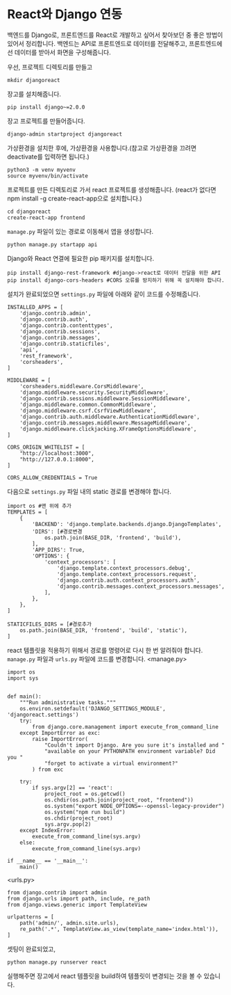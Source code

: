 # React와 Django 연동
백엔드를 Django로, 프론트엔드를 React로 개발하고 싶어서 찾아보던 중 좋은 방법이 있어서 정리합니다.
백엔드는 API로 프론트엔드로 데이터를 전달해주고, 프론트엔드에선 데이터를 받아서 화면을 구성해줍니다.

우선, 프로젝트 디렉토리를 만들고
```
mkdir djangoreact
```
장고를 설치해줍니다.
```
pip install django~=2.0.0
```
장고 프로젝트를 만들어줍니다.
```
django-admin startproject djangoreact
```
가상환경을 설치한 후에, 가상환경을 사용합니다.(참고로 가상환경을 끄려면 deactivate를 입력하면 됩니다.)
```
python3 -m venv myvenv
source myvenv/bin/activate
```

프로젝트를 만든 디렉토리로 가서 react 프로젝트를 생성해줍니다. (react가 없다면 npm install -g create-react-app으로 설치합니다.)
```
cd djangoreact
create-react-app frontend
```

<code>manage.py</code> 파일이 있는 경로로 이동해서 앱을 생성합니다.
```
python manage.py startapp api
```

Django와 React 연결에 필요한 pip 패키지를 설치합니다.
```
pip install django-rest-framework #django->react로 데이터 전달을 위한 API
pip install django-cors-headers #CORS 오류를 방지하기 위해 꼭 설치해야 합니다.
```

설치가 완료되었으면 <code>settings.py</code> 파일에 아래와 같이 코드를 수정해줍니다.
```
INSTALLED_APPS = [
    'django.contrib.admin',
    'django.contrib.auth',
    'django.contrib.contenttypes',
    'django.contrib.sessions',
    'django.contrib.messages',
    'django.contrib.staticfiles',
    'api',
    'rest_framework',
    'corsheaders',
]

MIDDLEWARE = [
    'corsheaders.middleware.CorsMiddleware',
    'django.middleware.security.SecurityMiddleware',
    'django.contrib.sessions.middleware.SessionMiddleware',
    'django.middleware.common.CommonMiddleware',
    'django.middleware.csrf.CsrfViewMiddleware',
    'django.contrib.auth.middleware.AuthenticationMiddleware',
    'django.contrib.messages.middleware.MessageMiddleware',
    'django.middleware.clickjacking.XFrameOptionsMiddleware',
]

CORS_ORIGIN_WHITELIST = [
    "http://localhost:3000",
    "http://127.0.0.1:8000",
]

CORS_ALLOW_CREDENTIALS = True
```
다음으로 <code>settings.py</code> 파일 내의 static 경로를 변경해야 합니다.
```
import os #맨 위에 추가
TEMPLATES = [
    {
        'BACKEND': 'django.template.backends.django.DjangoTemplates',
        'DIRS': [#경로변경
            os.path.join(BASE_DIR, 'frontend', 'build'),
        ],
        'APP_DIRS': True,
        'OPTIONS': {
            'context_processors': [
                'django.template.context_processors.debug',
                'django.template.context_processors.request',
                'django.contrib.auth.context_processors.auth',
                'django.contrib.messages.context_processors.messages',
            ],
        },
    },
]

STATICFILES_DIRS = [#경로추가
    os.path.join(BASE_DIR, 'frontend', 'build', 'static'),
]
```

react 템플릿을 적용하기 위해서 경로를 명령어로 다시 한 번 알려줘야 합니다.
<code>manage.py</code> 파일과 <code>urls.py</code> 파일에 코드를 변경합니다.
<manage.py>
```
import os
import sys


def main():
    """Run administrative tasks."""
    os.environ.setdefault('DJANGO_SETTINGS_MODULE', 'djangoreact.settings')
    try:
        from django.core.management import execute_from_command_line
    except ImportError as exc:
        raise ImportError(
            "Couldn't import Django. Are you sure it's installed and "
            "available on your PYTHONPATH environment variable? Did you "
            "forget to activate a virtual environment?"
        ) from exc

    try:
        if sys.argv[2] == 'react':
            project_root = os.getcwd()
            os.chdir(os.path.join(project_root, "frontend"))
            os.system("export NODE_OPTIONS=--openssl-legacy-provider")
            os.system("npm run build")
            os.chdir(project_root)
            sys.argv.pop(2)
    except IndexError:
        execute_from_command_line(sys.argv)
    else:
        execute_from_command_line(sys.argv)

if __name__ == '__main__':
    main()
```

<urls.py>
```
from django.contrib import admin
from django.urls import path, include, re_path
from django.views.generic import TemplateView

urlpatterns = [
    path('admin/', admin.site.urls),
    re_path('.*', TemplateView.as_view(template_name='index.html')),
]
```

셋팅이 완료되었고,
```
python manage.py runserver react
```
실행해주면 장고에서 react 템플릿을 build하여 템플릿이 변경되는 것을 볼 수 있습니다.
